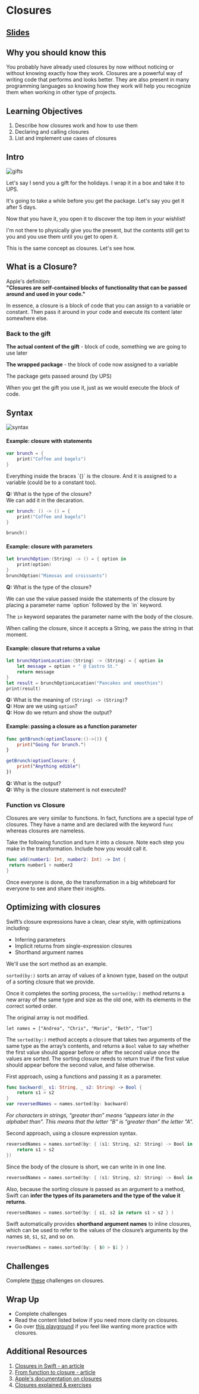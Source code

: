 <!-- Run this slideshow via the following command: -->
<!-- reveal-md README.md -w -->

<!-- .slide: class="header" -->
# Closures

## [Slides](https://make-school-courses.github.io/MOB-1.1-Introduction-to-Swift/Slides/13-Closures/README.html ':ignore')

<!-- > -->

## Why you should know this

You probably have already used closures by now without noticing or without knowing exactly how they work. Closures are a powerful way of writing code that performs and looks better. They are also present in many programming languages so knowing how they work will help you recognize them when working in other type of projects.

<!-- > -->

## Learning Objectives

1. Describe how closures work and how to use them
1. Declaring and calling closures
1. List and implement use cases of closures

<!-- > -->

## Intro

![gifts](assets/gifts.jpg)

<aside class="notes">
Let's say I send you a gift for the holidays. I wrap it in a box and take it to UPS.

It's going to take a while before you get the package. Let's say you get it after 5 days.

Now that you have it, you open it to discover the top item in your wishlist!

I'm not there to physically give you the present, but the contents still get to you and you use them until you get to open it.

This is the same concept as closures. Let's see how.
</aside>

<!-- > -->

## What is a Closure?

Apple's definition:<br>
**"Closures are self-contained blocks of functionality that can be passed around and used in your code."**

In essence, a closure is a block of code that you can assign to a variable or constant. Then pass it around in your code and execute its content later somewhere else.

<!-- > -->

### Back to the gift

**The actual content of the gift** - block of code, something we are going to use later

**The wrapped package** - the block of code now assigned to a variable

The package gets passed around (by UPS)

When you get the gift you use it, just as we would execute the block of code.

<!-- > -->

## Syntax

![syntax](assets/closureSyntax.png)

<!-- > -->

#### Example: closure with statements

```swift
var brunch = {
    print("Coffee and bagels")
}
```

<aside class="notes">
Everything inside the braces `{}` is the closure. And it is assigned to a variable (could be to a constant too).

**Q:** What is the type of the closure? <br>
We can add it in the decaration.
</aside>

<!-- v -->

```Swift
var brunch: () -> () = {
    print("Coffee and bagels")
}

brunch()
```

<!-- > -->

#### Example: closure with parameters

```Swift
let brunchOption:(String) -> () = { option in
    print(option)
}
brunchOption("Mimosas and croissants")
```

**Q:** What is the type of the closure?

<aside class="notes">
We can use the value passed inside the statements of the closure by placing a parameter name `option` followed by the `in` keyword.

The `in` keyword separates the parameter name with the body of the closure.

When calling the closure, since it accepts a String, we pass the string in that moment.
</aside>

<!-- > -->

#### Example: closure that returns a value

```Swift
let brunchOptionLocation:(String) -> (String) = { option in
    let message = option + " @ Castro St."
    return message
}
let result = brunchOptionLocation("Pancakes and smoothies")
print(result)
```

**Q:** What is the meaning of `(String) -> (String)`?<br>
**Q:** How are we using `option`? <br>
**Q:** How do we return and show the output?

<!-- > -->

#### Example: passing a closure as a function parameter

```Swift
func getBrunch(optionClosure:()->()) {
    print("Going for brunch.")
}

getBrunch(optionClosure: {
    print("Anything edible")
})
```
**Q:** What is the output?<br>
**Q:** Why is the closure statement is not executed?<br>

<!-- > -->

### Function vs Closure

Closures are very similar to functions. In fact, functions are a special type of closures. They have a name and are declared with the keyword `func` whereas closures are nameless.

Take the following function and turn it into a closure. Note each step you make in the transformation. Include how you would call it.

```Swift
func add(number1: Int, number2: Int) -> Int {
 return number1 + number2
}
```

<aside class="notes">
Once everyone is done, do the transformation in a big whiteboard for everyone to see and share their insights.
</aside>

<!-- > -->

## Optimizing with closures

Swift’s closure expressions have a clean, clear style, with optimizations including:

- Inferring parameters
- Implicit returns from single-expression closures
- Shorthand argument names

<!-- v -->

We'll use the sort method as an example.

`sorted(by:)` sorts an array of values of a known type, based on the output of a sorting closure that we provide.

Once it completes the sorting process, the `sorted(by:)` method returns a new array of the same type and size as the old one, with its elements in the correct sorted order.

The original array is not modified.

<!-- v -->

`let names = ["Andrea", "Chris", "Marie", "Beth", "Tom"]`

The `sorted(by:)` method accepts a closure that takes two arguments of the same type as the array’s contents, and returns a `Bool` value to say whether the first value should appear before or after the second value once the values are sorted. The sorting closure needs to return true if the first value should appear before the second value, and false otherwise.

<!-- v -->

First approach, using a functions and passing it as a parameter.

```swift
func backward(_ s1: String, _ s2: String) -> Bool {
    return s1 > s2
}
var reversedNames = names.sorted(by: backward)
```

<!-- v -->

*For characters in strings, “greater than” means “appears later in the alphabet than”. This means that the letter "B" is “greater than” the letter "A".*

<!-- v -->

Second approach, using a closure expression syntax.
```swift
reversedNames = names.sorted(by: { (s1: String, s2: String) -> Bool in
    return s1 > s2
})
```

<!-- v -->

Since the body of the closure is short, we can write in in one line.
```swift
reversedNames = names.sorted(by: { (s1: String, s2: String) -> Bool in return s1 > s2 } )
```

<!-- v -->

Also, because the sorting closure is passed as an argument to a method, Swift can **infer the types of its parameters and the type of the value it returns**.

```swift
reversedNames = names.sorted(by: { s1, s2 in return s1 > s2 } )
```

<!-- v -->

Swift automatically provides **shorthand argument names** to inline closures, which can be used to refer to the values of the closure’s arguments by the names `$0`, `$1`, `$2`, and so on.
```swift
reversedNames = names.sorted(by: { $0 > $1 } )
```

<!-- > -->

## Challenges

Complete [these](https://github.com/Make-School-Courses/MOB-1.1-Introduction-to-Swift/blob/master/Lessons/13-Closures/assignments/challenges.md) challenges on closures.

<!-- > -->

## Wrap Up

- Complete challenges
- Read the content listed below if you need more clarity on closures.
- Go over [this playground](https://github.com/Make-School-Courses/MOB-1.1-Introduction-to-Swift/blob/master/Lessons/13-Closures/assignments/Closures.playground.zip) if you feel like wanting more practice with closures.

<!-- > -->

## Additional Resources

1. [Closures in Swift - an article](https://medium.com/the-andela-way/closures-in-swift-8aef8abc9474)
1. [From function to closure - article](https://medium.com/ios-os-x-development/introduction-to-closures-in-swift-3-1d46dfaf8a20)
1. [Apple's documentation on closures](https://docs.swift.org/swift-book/LanguageGuide/Closures.html)
1. [Closures explained & exercises](https://www.weheartswift.com/closures/)
